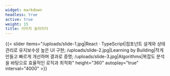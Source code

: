 ```yaml
---
widget: markdown
headless: true
active: true
weight: 15
title: 이미지 슬라이더
---
```


{{< slider items="/uploads/slide-1.jpg|React · TypeScript|컴포넌트 설계와 상태 관리로 유지보수성 높은 UI 구현; /uploads/slide-2.jpg|Learning by Building|작게 만들고 빠르게 개선하며 결과로 증명; /uploads/slide-3.jpg|Algorithms|복잡도 분석을 바탕으로 효율적인 로직과 최적화" height="360" autoplay="true" interval="4000" >}}